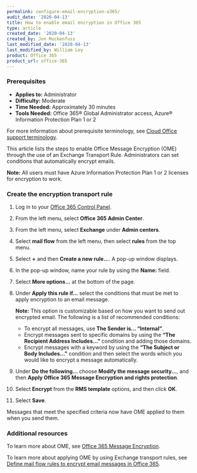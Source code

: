 ```yaml
---
permalink: configure-email-encryption-o365/
audit_date: '2020-04-13'
title: How to enable email encryption in Office 365
type: article
created_date: '2020-04-13'
created_by: Jon Muckenfuss
last_modified_date: '2020-04-13'
last_modified_by: William Loy
product: Office 365
product_url: office-365
---
```


### Prerequisites

- **Applies to:** Administrator
- **Difficulty:** Moderate
- **Time Needed:** Approximately 30 minutes
- **Tools Needed:** Office 365&reg; Global Administrator access, Azure&reg; Information Protection Plan 1 or 2

For more information about prerequisite terminology, see [Cloud Office support terminology](/how-to/cloud-office-support-terminology).

This article lists the steps to enable Office Message Encryption (OME) through the use of an Exchange Transport Rule. Administrators can set conditions that automatically encrypt emails.

**Note:** All users must have Azure Information Protection Plan 1 or 2 licenses for encryption to work.

### Create the encryption transport rule

1.	Log in to your [Office 365 Control Panel](https://office365.cp.rackspace.com).

2.	From the left menu, select **Office 365 Admin Center**.

3.	From the left menu, select **Exchange** under **Admin centers**.

4.	Select **mail flow** from the left menu, then select **rules** from the top menu.

5.	Select **+** and then **Create a new rule...**. A pop-up window displays.

6.  In the pop-up window, name your rule by using the **Name:** field.

7.  Select **More options...** at the bottom of the page.

8.  Under **Apply this rule if...** select the conditions that must be met to apply encryption to an email message.

    **Note:** This option is customizable based on how you want to send out encrypted email. The following is a list of recommended conditions:

    -	To encrypt all messages, use **The Sender is… “Internal”**.
    -	Encrypt messages sent to specific domains by using the  **“The Recipient Address Includes…”** condition and adding those domains.
    -	Encrypt messages with a keyword by using the **“The Subject or Body Includes…”** condition and then select the words which you would like to encrypt a message automatically.

9.  Under **Do the following...** choose **Modify the message security...**, and then **Apply Office 365 Message Encryption and rights protection**.

10.  Select **Encrypt** from the **RMS template** options, and then click **OK**.

11.  Select **Save**.

Messages that meet the specified criteria now have OME applied to them when you send them.

### Additional resources

To learn more about OME, see [Office 365 Message Encryption](https://docs.microsoft.com/en-us/microsoft-365/compliance/ome?view=o365-worldwide).

To learn more about applying OME by using Exchange transport rules, see [Define mail flow rules to encrypt email messages in Office 365](https://docs.microsoft.com/en-us/microsoft-365/compliance/define-mail-flow-rules-to-encrypt-email?view=o365-worldwide).
